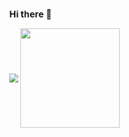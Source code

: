 ### Hi there 👋

<!--
**danivideda/danivideda** is a ✨ _special_ ✨ repository because its `README.md` (this file) appears on your GitHub profile.

Here are some ideas to get you started:

- 🔭 I’m currently working on ...
- 🌱 I’m currently learning ...
- 👯 I’m looking to collaborate on ...
- 🤔 I’m looking for help with ...
- 💬 Ask me about ...
- 📫 How to reach me: ...
- 😄 Pronouns: ...
- ⚡ Fun fact: ...
-->

<p float="left">
  <img align="center" src="https://github-readme-stats.vercel.app/api?username=danivideda&theme=gruvbox&show_icons=true height="180px" />
  <img align="center" src="https://github-readme-stats.vercel.app/api/top-langs/?username=danivideda&layout=compact&theme=gruvbox" height="180px" />
</p>
